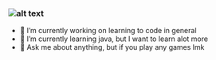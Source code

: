 ### ![alt text](https://miro.medium.com/max/1400/1*nftoTHMTibmPs4gpgvhEeQ.png)

- 🔭 I’m currently working on learning to code in general
- 🌱 I’m currently learning java, but I want to learn alot more
- 💬 Ask me about anything, but if you play any games lmk


<!--
**KU-5H/KU-5H** is a ✨ _special_ ✨ repository because its `README.md` (this file) appears on your GitHub profile.

Here are some ideas to get you started:

- 🔭 I’m currently working on ...
- 🌱 I’m currently learning ...
- 👯 I’m looking to collaborate on ...
- 🤔 I’m looking for help with ...
- 💬 Ask me about ...
- 📫 How to reach me: ...
- 😄 Pronouns: ...
- ⚡ Fun fact: ...
-->
